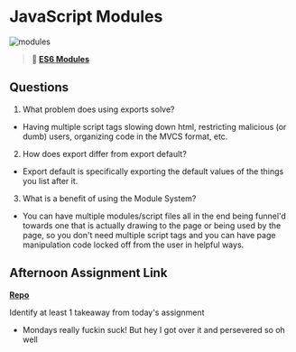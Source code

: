 # JavaScript Modules

![modules](https://bcw.blob.core.windows.net/public/img/1015719031845190)

> **📖 [ES6 Modules](https://codeworksacademy.com/fs-student-guide/resources/wk3/01-Modules)**

## Questions

1. What problem does using exports solve?

- Having multiple script tags slowing down html, restricting malicious (or dumb) users, organizing code in the MVCS format, etc.

2. How does export differ from export default?

- Export default is specifically exporting the default values of the things you list after it.

3. What is a benefit of using the Module System?

- You can have multiple modules/script files all in the end being funnel'd towards one that is actually drawing to the page or being used by the page, so you don't need multiple script tags and you can have page manipulation code locked off from the user in helpful ways.

## Afternoon Assignment Link

**[Repo](https://theonetruery.github.io/gamenight/)**

Identify at least 1 takeaway from today's assignment

- Mondays really fuckin suck! But hey I got over it and persevered so oh well